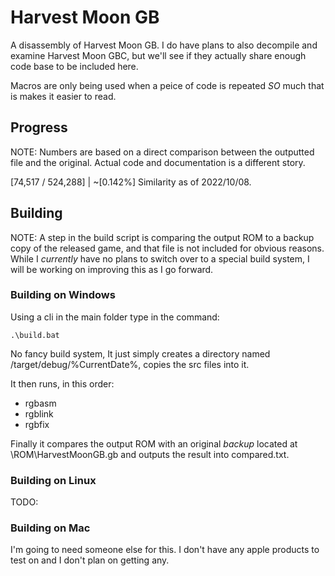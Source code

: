 
# Harvest Moon GB

A disassembly of Harvest Moon GB. I do have plans to also decompile and examine Harvest Moon GBC, but we'll see if they actually share enough code base to be included here.

Macros are only being used when a peice of code is repeated *SO* much that is makes it easier to read.

## Progress
NOTE: Numbers are based on a direct comparison between the outputted file and the original. Actual code and documentation is a different story.

[74,517 / 524,288] | ~[0.142%] Similarity as of 2022/10/08.

## Building
NOTE: A step in the build script is comparing the output ROM to a backup copy of the released game, and that file is not included for obvious reasons. While I *currently* have no plans to switch over to a special build system, I will be working on improving this as I go forward.

### Building on Windows
Using a cli in the main folder type in the command:

`.\build.bat`

No fancy build system, It just simply creates a directory named /target/debug/%CurrentDate%, copies the src files into it.

It then runs, in this order:
- rgbasm
- rgblink
- rgbfix

Finally it compares the output ROM with an original *backup* located at \ROM\HarvestMoonGB.gb and outputs the result into compared.txt.

### Building on Linux
TODO:

### Building on Mac
I'm going to need someone else for this. I don't have any apple products to test on and I don't plan on getting any.